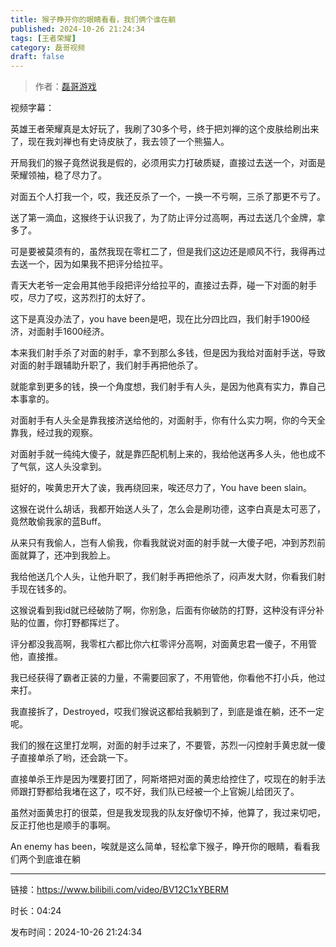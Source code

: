 ```yaml
---
title: 猴子睁开你的眼睛看看，我们俩个谁在躺
published: 2024-10-26 21:24:34
tags: [王者荣耀]
category: 磊哥视频
draft: false
---
```



> 作者：[磊哥游戏](https://space.bilibili.com/268941858?spm_id_from=333.788.upinfo.head.click)

视频字幕：

英雄王者荣耀真是太好玩了，我刷了30多个号，终于把刘禅的这个皮肤给刷出来了，现在我刘禅也有史诗皮肤了，我去领了一个熊猫人。

开局我们的猴子竟然说我是假的，必须用实力打破质疑，直接过去送一个，对面是荣耀领袖，稳了尽力了。

对面五个人打我一个，哎，我还反杀了一个，一换一不亏啊，三杀了那更不亏了。

送了第一滴血，这猴终于认识我了，为了防止评分过高啊，再过去送几个金牌，拿多了。

可是要被莫须有的，虽然我现在零杠二了，但是我们这边还是顺风不行，我得再过去送一个，因为如果我不把评分给拉平。

青天大老爷一定会用其他手段把评分给拉平的，直接过去莽，碰一下对面的射手哎，尽力了哎，这苏烈打的太好了。

这下是真没办法了，you have been是吧，现在比分四比四，我们射手1900经济，对面射手1600经济。

本来我们射手杀了对面的射手，拿不到那么多钱，但是因为我给对面射手送，导致对面的射手跟辅助升职了，我们射手再把他杀了。

就能拿到更多的钱，换一个角度想，我们射手有人头，是因为他真有实力，靠自己本事拿的。

对面射手有人头全是靠我接济送给他的，对面射手，你有什么实力啊，你的今天全靠我，经过我的观察。

对面射手就一纯纯大傻子，就是靠匹配机制上来的，我给他送再多人头，他也成不了气氛，这人头没拿到。

挺好的，唉黄忠开大了诶，我再绕回来，唉还尽力了，You have been slain。

这猴在说什么胡话，我都开始送人头了，怎么会是刷功德，这李白真是太可恶了，竟然敢偷我家的蓝Buff。

从来只有我偷人，岂有人偷我，你看我就说对面的射手就一大傻子吧，冲到苏烈前面就算了，还冲到我脸上。

我给他送几个人头，让他升职了，我们射手再把他杀了，闷声发大财，你看我们射手现在钱多的。

这猴说看到我id就已经破防了啊，你别急，后面有你破防的打野，这种没有评分补贴的位置，你打野都挥烂了。

评分都没我高啊，我零杠六都比你六杠零评分高啊，对面黄忠君一傻子，不用管他，直接推。

我已经获得了霸者正装的力量，不需要回家了，不用管他，你看他不打小兵，他过来打。

我直接拆了，Destroyed，哎我们猴说这都给我躺到了，到底是谁在躺，还不一定呢。

我们的猴在这里打龙啊，对面的射手过来了，不要管，苏烈一闪控射手黄忠就一傻子直接单杀了哟，还会跳一下。

直接单杀王炸是因为嘿要打团了，阿斯塔把对面的黄忠给控住了，哎现在的射手法师跟打野都给我堵在这了，哎不好，我们队已经被一个上官婉儿给团灭了。

虽然对面黄忠打的很菜，但是我发现我的队友好像切不掉，他算了，我过来切吧，反正打他也是顺手的事啊。

An enemy has been，唉就是这么简单，轻松拿下猴子，睁开你的眼睛，看看我们两个到底谁在躺

---

链接：https://www.bilibili.com/video/BV12C1xYBERM

时长：04:24

发布时间：2024-10-26 21:24:34
